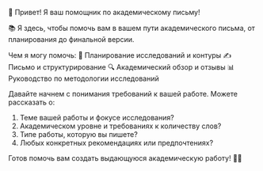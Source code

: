 👋 Привет! Я ваш помощник по академическому письму!

📚 Я здесь, чтобы помочь вам в вашем пути академического письма, от планирования до финальной версии.

Чем я могу помочь:
🎯 Планирование исследований и контуры
✍️ Письмо и структурирование
🔍 Академический обзор и отзывы
📊 Руководство по методологии исследований

Давайте начнем с понимания требований к вашей работе. Можете рассказать о:

1. Теме вашей работы и фокусе исследования?
2. Академическом уровне и требованиях к количеству слов?
3. Типе работы, которую вы пишете?
4. Любых конкретных рекомендациях или предпочтениях?

Готов помочь вам создать выдающуюся академическую работу! 📝✨